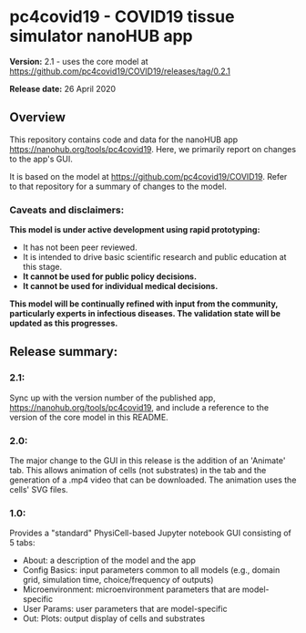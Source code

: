 # pc4covid19 - COVID19 tissue simulator nanoHUB app

**Version:** 2.1 - uses the core model at https://github.com/pc4covid19/COVID19/releases/tag/0.2.1

**Release date:** 26 April 2020 

## Overview
This repository contains code and data for the nanoHUB app https://nanohub.org/tools/pc4covid19.
Here, we primarily report on changes to the app's GUI.

It is based on the model at https://github.com/pc4covid19/COVID19. Refer to that repository
for a summary of changes to the model. 

### Caveats and disclaimers: 
**This model is under active development using rapid prototyping:**
* It has not been peer reviewed. 
* It is intended to drive basic scientific research and public education at this stage. 
* **It cannot be used for public policy decisions.**
* **It cannot be used for individual medical decisions.**

**This model will be continually refined with input from the community, particularly experts in infectious diseases. The validation state will be updated as this progresses.**

## Release summary:
### 2.1:
Sync up with the version number of the published app, https://nanohub.org/tools/pc4covid19, and include a reference to the version of the core model in this README.

### 2.0:
The major change to the GUI in this release is the addition of an 'Animate' tab.
This allows animation of cells (not substrates) in the tab and the generation of a .mp4
video that can be downloaded. The animation uses the cells' SVG files.

### 1.0:
Provides a "standard" PhysiCell-based Jupyter notebook GUI consisting of 5 tabs:
* About: a description of the model and the app
* Config Basics: input parameters common to all models (e.g., domain grid, simulation time, choice/frequency of outputs)
* Microenvironment: microenvironment parameters that are model-specific
* User Params: user parameters that are model-specific
* Out: Plots:  output display of cells and substrates
